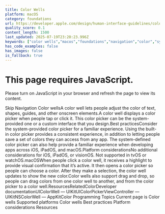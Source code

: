 ```yaml
---
title: Color Wells
platform: macOS
category: foundations
url: https://developer.apple.com/design/human-interface-guidelines/color-wells
quality_score: 0.1
content_length: 1500
last_updated: 2025-07-19T23:20:23.996Z
keywords: ["color wells","macos","foundations","navigation","color","system","interface","design","visual","selection"]
has_code_examples: false
has_images: false
is_fallback: true
---
```


# This page requires JavaScript.

Please turn on JavaScript in your browser and refresh the page to view its content.

Skip Navigation Color wellsA color well lets people adjust the color of text, shapes, guides, and other onscreen elements.A color well displays a color picker when people tap or click it. This color picker can be the system-provided one or a custom interface that you design.Best practicesConsider the system-provided color picker for a familiar experience. Using the built-in color picker provides a consistent experience, in addition to letting people save a set of colors they can access from any app. The system-defined color picker can also help provide a familiar experience when developing apps across iOS, iPadOS, and macOS.Platform considerationsNo additional considerations for iOS, iPadOS, or visionOS. Not supported in tvOS or watchOS.macOSWhen people click a color well, it receives a highlight to provide visual confirmation that it’s active. It then opens a color picker so people can choose a color. After they make a selection, the color well updates to show the new color.Color wells also support drag and drop, so people can drag colors from one color well to another, and from the color picker to a color well.ResourcesRelatedColorDeveloper documentationUIColorWell — UIKitUIColorPickerViewController — UIKitNSColorWell — AppKitColor Programming Topics Current page is Color wells Supported platforms Color wells Best practices Platform considerations Resources